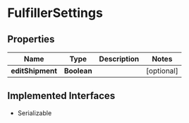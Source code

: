 

# FulfillerSettings


## Properties

| Name | Type | Description | Notes |
|------------ | ------------- | ------------- | -------------|
|**editShipment** | **Boolean** |  |  [optional] |


## Implemented Interfaces

* Serializable



